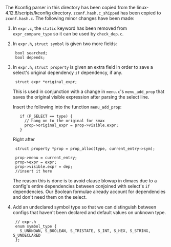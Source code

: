 The Kconfig parser in this directory has been copied from the
linux-4.12.8/scripts/kconfig directory.  `zconf.hash.c_shipped` has
been copied to `zconf.hash.c`.  The following minor changes have been
made:

1. In `expr.c`, the `static` keyword has been removed from
   `expr_compare_type` so it can be used by `check_dep.c`.

2. In `expr.h`, `struct symbol` is given two more fields:

        bool searched;
        bool depends;
3. In `expr.h`, `struct property` is given an extra field in order to
       save a select's original dependency `if` dependency, if any.

        struct expr *original_expr;

    This is used in conjunction with a change in `menu.c`'s
    `menu_add_prop` that saves the original visible expression after
    parsing the select line.
    
    Insert the following into the function `menu_add_prop`:
    
          if (P_SELECT == type) {
            // hang on to the original for kmax
            prop->original_expr = prop->visible.expr;
          }
          
    Right after 
    
        struct property *prop = prop_alloc(type, current_entry->sym);

        prop->menu = current_entry;
        prop->expr = expr;
        prop->visible.expr = dep;
        //insert it here

    The reason this is done is to avoid clause blowup in dimacs due to
    a config's entire dependencies between conjoined with select's
    `if` dependencies.  Our Boolean formulae already account for
    dependencies and don't need them on the select.

4. Add an undeclared symbol type so that we can distinguish between
   configs that haven't been declared and default values on unknown
   type.

        // expr.h
        enum symbol_type {
          S_UNKNOWN, S_BOOLEAN, S_TRISTATE, S_INT, S_HEX, S_STRING, S_UNDECLARED
        };


